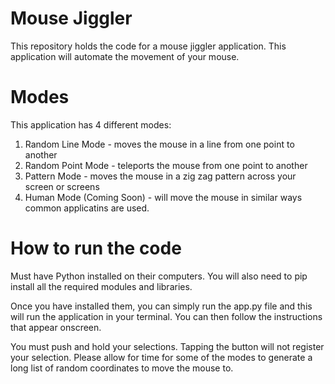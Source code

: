 # Mouse Jiggler
This repository holds the code for a mouse jiggler application. This application will automate the movement of your mouse.

# Modes
This application has 4 different modes:

1. Random Line Mode - moves the mouse in a line from one point to another
2. Random Point Mode - teleports the mouse from one point to another
3. Pattern Mode - moves the mouse in a zig zag pattern across your screen or screens
4. Human Mode (Coming Soon) - will move the mouse in similar ways common applicatins are used.

# How to run the code

Must have Python installed on their computers. You will also need to pip install all the required modules and libraries. 

Once you have installed them, you can simply run the app.py file and this will run the application in your terminal. You can then follow the instructions that appear onscreen.

You must push and hold your selections. Tapping the button will not register your selection. Please allow for time for some of the modes to generate a long list of random coordinates to move the mouse to.


